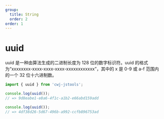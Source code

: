 ```yaml
---
group:
  title: String
  order: 2
order: 1
---
```


# uuid

uuid 是一种由算法生成的二进制长度为 128 位的数字标识符。uuid 的格式为“xxxxxxxx-xxxx-xxxx-xxxx-xxxxxxxxxxxx”，其中的 x 是 0-9 或 a-f 范围内的一个 32 位十六进制数。

```jsx | pure
import { uuid } from 'cwj-jstools';

console.log(uuid());
// => 9d8eabe1-e8a6-4f1c-a1b2-e66abd159add

console.log(uuid());
// => 4df38d26-5d67-496b-a992-ccfb896753ad
```
